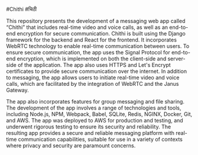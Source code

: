 #Chithi #चिठी

This repository presents the development of a messaging web app called “Chithi” that includes real-time video and voice calls, as well as an end-to-end encryption for secure communication. Chithi is built using the Django framework for the backend and React for the frontend. It incorporates WebRTC technology to enable real-time communication between users. To ensure secure communication, the app uses the Signal Protocol for end-to-end encryption, which is implemented on both the client-side and server-side of the application. The app also uses HTTPS and Let's Encrypt certificates to provide secure communication over the internet. In addition to messaging, the app allows users to initiate real-time video and voice calls, which are facilitated by the integration of WebRTC and the Janus Gateway. 

The app also incorporates features for group messaging and file sharing. The development of the app involves a range of technologies and tools, including Node.js, NPM, Webpack, Babel, SQLite, Redis, NGINX, Docker, Git, and AWS. The app was deployed to AWS for production and testing, and underwent rigorous testing to ensure its security and reliability. The resulting app provides a secure and reliable messaging platform with real-time communication capabilities, suitable for use in a variety of contexts where privacy and security are paramount concerns.

